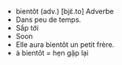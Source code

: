 - bientôt (adv.)	[bjɛ̃.to]	Adverbe
- Dans peu de temps.
- Sắp tới
- Soon
- Elle aura bientôt un petit frère.
- à bientôt = hẹn gặp lại